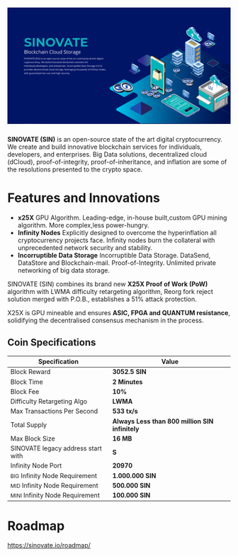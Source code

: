 # ![SINOVATE Logo](docs/assets/img/sin_background.png)

**SINOVATE (SIN)** is an open-source state of the art digital cryptocurrency. We create and build
innovative blockchain services for individuals, developers, and enterprises. Big Data solutions, decentralized cloud (dCloud),
proof-of-integrity, proof-of-inheritance, and inflation are some of the resolutions presented to the crypto space.




# Features and Innovations

 - **x25X** GPU Algorithm. Leading-edge, in-house built,custom GPU mining algorithm. More complex,less power-hungry.
 - **Infinity Nodes** Explicitly designed to overcome the hyperinflation all cryptocurrency projects face. Infinity nodes burn the collateral with unprecedented network security and stability.
 - **Incorruptible Data Storage** Incorruptible Data Storage. DataSend, DataStore and Blockchain-mail. Proof-of-Integrity. Unlimited private networking of big data storage.

SINOVATE (SIN) combines its brand new **X25X Proof of Work (PoW)** algorithm with LWMA difficulty retargeting algorithm, Reorg fork reject solution merged with P.O.B., establishes a 51% attack protection.

X25X is  GPU mineable and ensures **ASIC, FPGA and QUANTUM resistance**,  solidifying the decentralised consensus mechanism in the process. 



## Coin Specifications


|Specification| Value |
|--|--|
|Block Reward  | **3052.5 SIN** |
|Block Time  | **2 Minutes** |
|Block Fee  | **10%** |
|Difficulty Retargeting Algo | **LWMA** | 
|Max Transactions Per Second  | **533 tx/s** |
|Total Supply  | **Always Less than 800 million SIN infinitely** |
|Max Block Size  | **16 MB** |
|SINOVATE legacy address start with  | **S** |
|Infinity Node Port  | **20970** |
|<small>BIG</small> Infinity Node Requirement  | **1.000.000 SIN** |
|<small>MID</small> Infinity Node Requirement  | **500.000 SIN** |
|<small>MINI</small> Infinity Node Requirement  | **100.000 SIN** |


# Roadmap
https://sinovate.io/roadmap/


